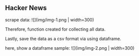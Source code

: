 ## Hacker News

scrape data:
![](img/img-1.png | width=300)

Therefore, function created for collecting all data.

Lastly, save the data as a csv format via using dataframe.

here, show a dataframe sample:
![](img/img-2.png | width=300)